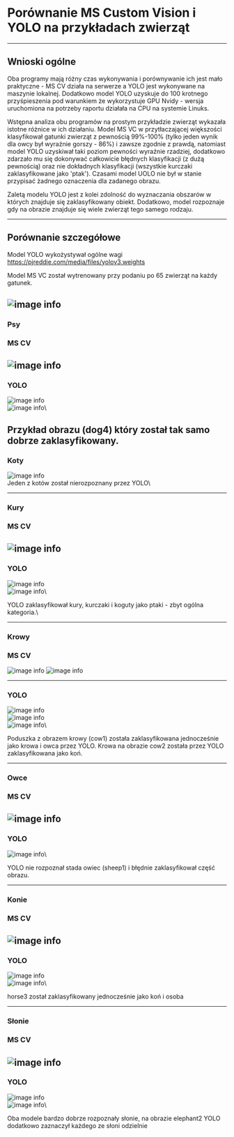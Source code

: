 # Porównanie MS Custom Vision i YOLO na przykładach zwierząt
---
## Wnioski ogólne

Oba programy mają różny czas wykonywania i porównywanie ich jest mało praktyczne - MS CV działa na serwerze a YOLO jest wykonywane na maszynie lokalnej. Dodatkowo model YOLO uzyskuje do 100 krotnego przyśpieszenia pod warunkiem że wykorzystuje GPU Nvidy - wersja uruchomiona na potrzeby raportu działała na CPU na systemie Linuks. 

Wstępna analiza obu programów na prostym przykładzie zwierząt wykazała istotne różnice w ich działaniu. Model MS VC w przytłaczającej większości klasyfikował gatunki zwierząt z pewnością 99%-100% (tylko jeden wynik dla owcy był wyraźnie gorszy - 86%) i zawsze zgodnie z prawdą, natomiast model YOLO uzyskiwał taki poziom pewności wyraźnie rzadziej, dodatkowo zdarzało mu się dokonywać całkowicie błędnych klasyfikacji (z dużą pewnością) oraz nie dokładnych klasyfikacji (wszystkie kurczaki zaklasyfikowane jako 'ptak'). Czasami model UOLO nie był w stanie przypisać żadnego oznaczenia dla zadanego obrazu. 

Zaletą modelu YOLO jest z kolei zdolność do wyznaczania obszarów w których znajduje się zaklasyfikowany obiekt. Dodatkowo, model rozpoznaje gdy na obrazie znajduje się wiele zwierząt tego samego rodzaju. 

---
## Porównanie szczegółowe

Model YOLO wykożystywał ogólne wagi https://pjreddie.com/media/files/yolov3.weights

Model MS VC został wytrenowany przy podaniu po 65 zwierząt na każdy gatunek.

![image info](./img/general.png)
---
### Psy
### MS CV
![image info](./img/dog4.png)
---
### YOLO
![image info](./yolo_animals/results_dog.PNG)\
![image info](./yolo_animals/dog4.PNG)\

Przykład obrazu (dog4) który został tak samo dobrze zaklasyfikowany.
---
### Koty
![image info](./yolo_animals/results_cat.PNG)\
Jeden z kotów został nierozpoznany przez YOLO\
 
---
### Kury
### MS CV
![image info](./img/chicken1.png)
---
### YOLO
![image info](./yolo_animals/results_chicken.PNG)\
![image info](./yolo_animals/chicken1.PNG)\

YOLO zaklasyfikował kury, kurczaki i koguty jako ptaki - zbyt ogólna kategoria.\

---
### Krowy
### MS CV
![image info](./img/cow1.png)
![image info](./img/cow2.png)

---
### YOLO
![image info](./yolo_animals/results_cow.PNG)\
![image info](./yolo_animals/cow1.PNG)\
![image info](./yolo_animals/cow2.PNG)\

Poduszka z obrazem krowy (cow1) została zaklasyfikowana jednocześnie jako krowa i owca przez YOLO. Krowa na obrazie cow2 została przez YOLO zaklasyfikowana jako koń.

---
### Owce
### MS CV
![image info](./img/sheep1.png)
---
### YOLO
![image info](./yolo_animals/sheep1.PNG)\

YOLO nie rozpoznał stada owiec (sheep1) i błędnie zaklasyfikował część obrazu.

---
### Konie
### MS CV
![image info](./img/horse3.png)
---
### YOLO
![image info](./yolo_animals/results_horse.PNG)\
![image info](./yolo_animals/horse3.PNG)\

horse3 został zaklasyfikowany jednocześnie jako koń i osoba

---
### Słonie
### MS CV
![image info](./img/elephant2.png)
---
### YOLO
![image info](./yolo_animals/results_elephant.PNG)\
![image info](./yolo_animals/elephant2.PNG)\

Oba modele bardzo dobrze rozpoznały słonie, na obrazie elephant2 YOLO dodatkowo zaznaczył każdego ze słoni odzielnie
